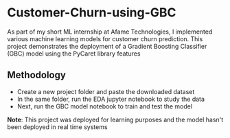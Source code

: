 # Customer-Churn-using-GBC
As part of my short ML internship at Afame Technologies, I implemented various machine learning models for customer churn prediction. 
This project demonstrates the deployment of a Gradient Boosting Classifier (GBC) model using the PyCaret library features

## Methodology
* Create a new project folder and paste the downloaded dataset
* In the same folder, run the EDA jupyter notebook to study the data
* Next, run the GBC model notebook to train and test the model

**Note**: This project was deployed for learning purposes and the model hasn't been deployed in real time systems
